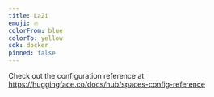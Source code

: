 ```yaml
---
title: La2i
emoji: 🔥
colorFrom: blue
colorTo: yellow
sdk: docker
pinned: false
---
```


Check out the configuration reference at https://huggingface.co/docs/hub/spaces-config-reference
